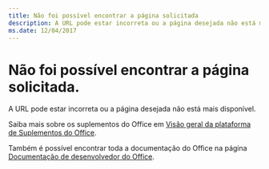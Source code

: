 ```yaml
---
title: Não foi possível encontrar a página solicitada
description: A URL pode estar incorreta ou a página desejada não está mais disponível.
ms.date: 12/04/2017
---
```



# <a name="were-sorry-we-cant-find-the-page-you-requested"></a>Não foi possível encontrar a página solicitada.

A URL pode estar incorreta ou a página desejada não está mais disponível.  

Saiba mais sobre os suplementos do Office em [Visão geral da plataforma de Suplementos do Office](https://docs.microsoft.com/pt-br/office/dev/add-ins/overview/office-add-ins).

Também é possível encontrar toda a documentação do Office na página [Documentação de desenvolvedor do Office](https://developer.microsoft.com/office/docs).


